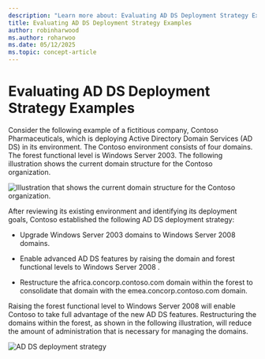 ```yaml
---
description: "Learn more about: Evaluating AD DS Deployment Strategy Examples"
title: Evaluating AD DS Deployment Strategy Examples
author: robinharwood
ms.author: roharwoo
ms.date: 05/12/2025
ms.topic: concept-article
---
```


# Evaluating AD DS Deployment Strategy Examples

Consider the following example of a fictitious company, Contoso Pharmaceuticals, which is deploying Active Directory Domain Services (AD DS) in its environment. The Contoso environment consists of four domains. The forest functional level is Windows Server 2003. The following illustration shows the current domain structure for the Contoso organization.

![Illustration that shows the current domain structure for the Contoso organization.](media/Evaluating-AD-DS-Deployment-Strategy-Examples/3dd79e00-48f8-4927-989c-c55a79caf1be.gif)

After reviewing its existing environment and identifying its deployment goals, Contoso established the following AD DS deployment strategy:

-   Upgrade Windows Server 2003 domains to  Windows Server 2008  domains.

-   Enable advanced AD DS features by raising the domain and forest functional levels to  Windows Server 2008 .

-   Restructure the africa.concorp.contoso.com domain within the forest to consolidate that domain with the emea.concorp.contoso.com domain.

Raising the forest functional level to Windows Server 2008 will enable Contoso to take full advantage of the new AD DS features. Restructuring the domains within the forest, as shown in the following illustration, will reduce the amount of administration that is necessary for managing the domains.

![AD DS deployment strategy](media/Evaluating-AD-DS-Deployment-Strategy-Examples/1c061755-413d-452d-b121-6910f8555327.gif)



